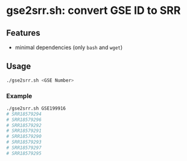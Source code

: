 # gse2srr.sh: convert GSE ID to SRR

## Features

- minimal dependencies (only `bash` and `wget`)

## Usage

```bash
./gse2srr.sh <GSE Number>
```

### Example

```bash
./gse2srr.sh GSE199916
# SRR18579294
# SRR18579296
# SRR18579292
# SRR18579291
# SRR18579290
# SRR18579293
# SRR18579297
# SRR18579295
```
